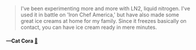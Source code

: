 > I've been experimenting more and more with LN2, liquid nitrogen. I've used it in battle on 'Iron Chef America,' but have also made some great ice creams at home for my family. Since it freezes basically on contact, you can have ice cream ready in mere minutes.
  #### —Cat Cora [:scroll:](undefined)
